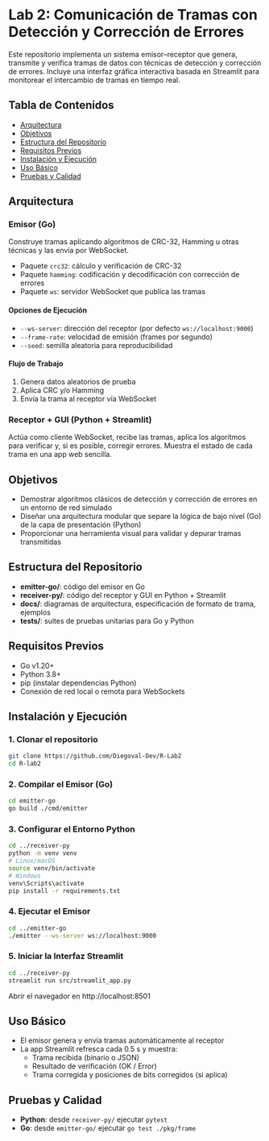 # Lab 2: Comunicación de Tramas con Detección y Corrección de Errores

Este repositorio implementa un sistema emisor–receptor que genera, transmite y verifica tramas de datos con técnicas de detección y corrección de errores. Incluye una interfaz gráfica interactiva basada en Streamlit para monitorear el intercambio de tramas en tiempo real.

## Tabla de Contenidos

- [Arquitectura](#arquitectura)  
- [Objetivos](#objetivos)  
- [Estructura del Repositorio](#estructura-del-repositorio)  
- [Requisitos Previos](#requisitos-previos)  
- [Instalación y Ejecución](#instalación-y-ejecución)  
- [Uso Básico](#uso-básico)  
- [Pruebas y Calidad](#pruebas-y-calidad)  

## Arquitectura

### Emisor (Go)

Construye tramas aplicando algoritmos de CRC-32, Hamming u otras técnicas y las envía por WebSocket.

- Paquete `crc32`: cálculo y verificación de CRC-32  
- Paquete `hamming`: codificación y decodificación con corrección de errores  
- Paquete `ws`: servidor WebSocket que publica las tramas  

#### Opciones de Ejecución

- `--ws-server`: dirección del receptor (por defecto `ws://localhost:9000`)  
- `--frame-rate`: velocidad de emisión (frames por segundo)  
- `--seed`: semilla aleatoria para reproducibilidad  

#### Flujo de Trabajo

1. Genera datos aleatorios de prueba  
2. Aplica CRC y/o Hamming  
3. Envía la trama al receptor vía WebSocket  

### Receptor + GUI (Python + Streamlit)

Actúa como cliente WebSocket, recibe las tramas, aplica los algoritmos para verificar y, si es posible, corregir errores. Muestra el estado de cada trama en una app web sencilla.

## Objetivos

- Demostrar algoritmos clásicos de detección y corrección de errores en un entorno de red simulado  
- Diseñar una arquitectura modular que separe la lógica de bajo nivel (Go) de la capa de presentación (Python)  
- Proporcionar una herramienta visual para validar y depurar tramas transmitidas  

## Estructura del Repositorio

- **emitter-go/**: código del emisor en Go  
- **receiver-py/**: código del receptor y GUI en Python + Streamlit  
- **docs/**: diagramas de arquitectura, especificación de formato de trama, ejemplos  
- **tests/**: suites de pruebas unitarias para Go y Python  

## Requisitos Previos

- Go v1.20+  
- Python 3.8+  
- pip (instalar dependencias Python)  
- Conexión de red local o remota para WebSockets  

## Instalación y Ejecución

### 1. Clonar el repositorio

```bash
git clone https://github.com/Diegoval-Dev/R-Lab2
cd R-lab2
```

### 2. Compilar el Emisor (Go)

```bash
cd emitter-go
go build ./cmd/emitter
```

### 3. Configurar el Entorno Python

```bash
cd ../receiver-py
python -m venv venv
# Linux/macOS
source venv/bin/activate
# Windows
venv\Scripts\activate
pip install -r requirements.txt
```

### 4. Ejecutar el Emisor

```bash
cd ../emitter-go
./emitter --ws-server ws://localhost:9000
```

### 5. Iniciar la Interfaz Streamlit

```bash
cd ../receiver-py
streamlit run src/streamlit_app.py
```

Abrir el navegador en http://localhost:8501

## Uso Básico

- El emisor genera y envía tramas automáticamente al receptor  
- La app Streamlit refresca cada 0.5 s y muestra:  
  - Trama recibida (binario o JSON)  
  - Resultado de verificación (OK / Error)  
  - Trama corregida y posiciones de bits corregidos (si aplica)  

## Pruebas y Calidad

- **Python**: desde `receiver-py/` ejecutar `pytest`  
- **Go**: desde `emitter-go/` ejecutar `go test ./pkg/frame`  
